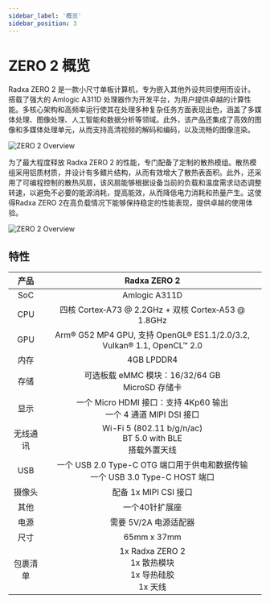 ```yaml
---
sidebar_label: '概览'
sidebar_position: 3
---
```


# ZERO 2 概览

Radxa ZERO 2 是一款小尺寸单板计算机，专为嵌入其他外设共同使用而设计。搭载了强大的 Amlogic A311D 处理器作为开发平台，为用户提供卓越的计算性能。多核心架构和高频率运行使其在处理多种复杂任务方面表现出色，涵盖了多媒体处理、图像处理、人工智能和数据分析等领域。此外，该产品还集成了高效的图像和多媒体处理单元，从而支持高清视频的解码和编码，以及流畅的图像渲染。

![ZERO 2 Overview](/img/zero/zero2/zero2-mark.webp)

为了最大程度释放 Radxa ZERO 2 的性能，专门配备了定制的散热模组。散热模组采用铝质材质，并设计有多鳍片结构，从而有效增大了散热表面积。此外，还采用了可编程控制的散热风扇，该风扇能够根据设备当前的负载和温度需求动态调整转速，以避免不必要的能源消耗，提高能效，从而降低电力消耗和热量产生。这使得Radxa ZERO 2在高负载情况下能够保持稳定的性能表现，提供卓越的使用体验。

<div className='img' style={{ transform: 'scale(.6)' }}>

![ZERO 2 Overview](/img/zero/zero2/zero2-heatsink.webp)

</div>

## 特性

|   产品   |                                   Radxa ZERO 2                                   |
| :------: | :------------------------------------------------------------------------------: |
|   SoC    |                                  Amlogic A311D                                   |
|   CPU    |               四核 Cortex‑A73 @ 2.2GHz + 双核 Cortex‑A53 @ 1.8GHz                |
|   GPU    |      Arm® G52 MP4 GPU, 支持 OpenGL® ES1.1/2.0/3.2, Vulkan® 1.1, OpenCL™ 2.0      |
|   内存   |                                    4GB LPDDR4                                    |
|   存储   |                可选板载 eMMC 模块：16/32/64 GB<br/>MicroSD 存储卡                |
|   显示   |       一个 Micro HDMI 接口：支持 4Kp60 输出<br/>一个 4 通道 MIPI DSI 接口       |
| 无线通讯 |          Wi-Fi 5 (802.11 b/g/n/ac)<br/>BT 5.0 with BLE<br/>搭载外置天线          |
|   USB    | 一个 USB 2.0 Type-C OTG 端口用于供电和数据传输<br/>一个 USB 3.0 Type-C HOST 端口 |
|  摄像头  |                              配备 1x MIPI CSI 接口                               |
|   其他   |                                  一个40针扩展座                                  |
|   电源   |                              需要 5V/2A 电源适配器                               |
|   尺寸   |                                   65mm x 37mm                                    |
| 包裹清单 |           1x Radxa ZERO 2 <br/>1x 散热模块<br/>1x 导热硅胶<br/>1x 天线           |
